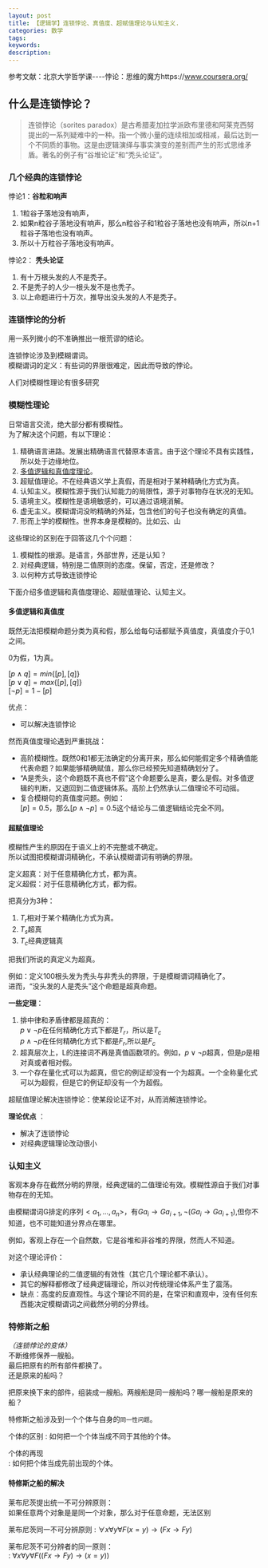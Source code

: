```yaml
---
layout: post
title: 【逻辑学】连锁悖论、真值度、超赋值理论与认知主义.
categories: 数学
tags:
keywords:
description:
---
```


参考文献：北京大学哲学课----悖论：思维的魔方https://www.coursera.org/

## 什么是连锁悖论？

>连锁悖论（sorites paradox）是古希腊麦加拉学派欧布里德和阿莱克西努提出的一系列疑难中的一种。指一个微小量的连续相加或相减，最后达到一个不同质的事物。这是由逻辑演绎与事实演变的差别而产生的形式思维矛盾。著名的例子有“谷堆论证”和“秃头论证”。

### 几个经典的连锁悖论
悖论1：**谷粒和响声**    
1. 1粒谷子落地没有响声，
2. 如果n粒谷子落地没有响声，那么n粒谷子和1粒谷子落地也没有响声，所以n+1粒谷子落地也没有响声。
3. 所以十万粒谷子落地没有响声。  

悖论2： **秃头论证**   
1. 有十万根头发的人不是秃子。
2. 不是秃子的人少一根头发不是也秃子。
3. 以上命题进行十万次，推导出没头发的人不是秃子。  


### 连锁悖论的分析
用一系列微小的不准确推出一根荒谬的结论。  

连锁悖论涉及到模糊谓词。  
模糊谓词的定义：有些词的界限很难定，因此而导致的悖论。  

人们对模糊性理论有很多研究  

### 模糊性理论

日常语言交流，绝大部分都有模糊性。  
为了解决这个问题，有以下理论：  
1. 精确语言进路。发展出精确语言代替原本语言。由于这个理论不具有实践性，所以处于边缘地位。  
2. [多值逻辑和真值度理论](#多值逻辑和真值度)。  
3. 超赋值理论。不在经典语义学上真假，而是相对于某种精确化方式为真。  
4. 认知主义。模糊性源于我们认知能力的局限性，源于对事物存在状况的无知。  
5. 语境主义。模糊性是语境敏感的，可以通过语境消解。  
6. 虚无主义。模糊谓词没哟精确的外延，包含他们的句子也没有确定的真值。
7. 形而上学的模糊性。世界本身是模糊的。比如云、山


这些理论的区别在于回答这几个个问题：  
1. 模糊性的根源。是语言，外部世界，还是认知？
2. 对经典逻辑，特别是二值原则的态度。保留，否定，还是修改？
3. 以何种方式导致连锁悖论


下面介绍多值逻辑和真值度理论、超赋值理论、认知主义。  

#### 多值逻辑和真值度
既然无法把模糊命题分类为真和假，那么给每句话都赋予真值度，真值度介于0,1之间。  

0为假，1为真。  

$[p \land q] = min\{[p],[q]\}$  
$[p \lor q] = max\{[p],[q]\}$  
$[\lnot p] = 1- [p]$  


优点：  
- 可以解决连锁悖论  

然而真值度理论遇到严重挑战：  
- 高阶模糊性。既然0和1都无法确定的分离开来，那么如何能假定多个精确值能代表命题？如果能够精确赋值，那么你已经预先知道精确划分了。  
- “A是秃头，这个命题既不真也不假”这个命题要么是真，要么是假。对多值逻辑的判断，又退回到二值逻辑体系。高阶上仍然承认二值理论不可动摇。
- 复合模糊句的真值度问题。例如：  
$[p]=0.5$，那么$[p \land \lnot p]=0.5$这个结论与二值逻辑结论完全不同。

#### 超赋值理论

模糊性产生的原因在于语义上的不完整或不确定。  
所以试图把模糊谓词精确化，不承认模糊谓词有明确的界限。  

定义超真：对于任意精确化方式，都为真。  
定义超假：对于任意精确化方式，都为假。  




把真分为3种：
1. $T_r$相对于某个精确化方式为真。  
2. $T_s$超真  
3. $T_c$经典逻辑真  

把我们所说的真定义为超真。

例如：定义100根头发为秃头与非秃头的界限，于是模糊谓词精确化了。  
进而，“没头发的人是秃头”这个命题是超真命题。    


**一些定理**：
1. 排中律和矛盾律都是超真的：  
$p \lor \lnot p$在任何精确化方式下都是$T_r$，所以是$T_c$  
$p \land \lnot p$在任何精确化方式下都是$F_r$,所以是$F_c$
2. 超真层次上，L的连接词不再是真值函数项的。例如，$p \lor \lnot p$超真，但是$p$是相对真或者相对假。  
3. 一个存在量化式可以为超真，但它的例证却没有一个为超真。一个全称量化式可以为超假，但是它的例证却没有一个为超假。


超赋值理论解决连锁悖论：使某段论证不对，从而消解连锁悖论。  


**理论优点** ：  
- 解决了连锁悖论
- 对经典逻辑理论改动很小

### 认知主义

客观本身存在截然分明的界限，经典逻辑的二值理论有效。模糊性源自于我们对事物存在的无知。  

由模糊谓词G排定的序列$<a_1,...,a_n>$，有$Ga_i \to Ga_{i+1},\lnot(Ga_i \to Ga_{i+1})$,但你不知道，也不可能知道分界点在哪里。  

例如，客观上存在一个自然数，它是谷堆和非谷堆的界限，然而人不知道。  


对这个理论评价：  
- 承认经典理论的二值逻辑的有效性（其它几个理论都不承认）。
- 其它的解释都修改了经典逻辑理论，所以对传统理论体系产生了震荡。
- 缺点：高度的反直观性。与这个理论不同的是，在常识和直观中，没有任何东西能决定模糊谓词之间截然分明的分界线。


###  特修斯之船
*（连锁悖论的变体）*    
不断维修保养一艘船。    
最后把原有的所有部件都换了。  
还是原来的船吗？  

把原来换下来的部件，组装成一艘船。两艘船是同一艘船吗？哪一艘船是原来的船？  


特修斯之船涉及到一个个体与自身的`同一性问题`。  

个体的区别
: 如何把一个个体当成不同于其他的个体。  

个体的再现    
: 如何把个体当成先前出现的个体。  


#### 特修斯之船的解决

莱布尼茨提出统一不可分辨原则：  
如果任意两个对象是是同一个对象，那么对于任意命题，无法区别  

莱布尼茨同一不可分辨原则
: $\forall x \forall y \forall F(x=y) \to (Fx \to Fy)$  

莱布尼茨不可分辨者的同一原则：  
: $\forall x \forall y \forall F((Fx \to Fy) \to (x=y))$  
